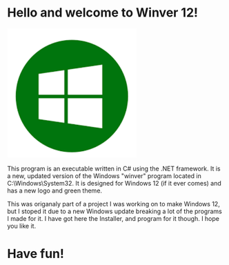 # Hello and welcome to Winver 12!

<img src="/Decompiled/Winver/Main/Midea/Icon.png" height="300px" width="300px" alt="The Winver 12 Logo">

This program is an executable written in C# using the .NET framework. It is a new, updated version of the Windows "winver" program located in C:\Windows\System32.
It is designed for Windows 12 (if it ever comes) and has a new logo and green theme. 

This was origanaly part of a project I was working on to make Windows 12, but I stoped it due to a new Windows 
update breaking a lot of the programs I made for it. I have got here the Installer, and program for it though.
I hope you like it.

# Have fun!
